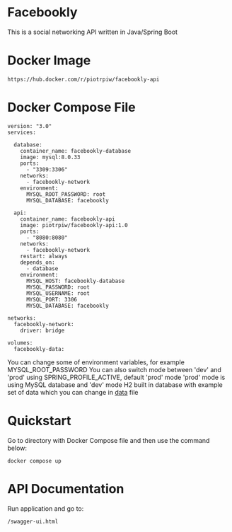 # Facebookly

This is a social networking API written in Java/Spring Boot

# Docker Image
```
https://hub.docker.com/r/piotrpiw/facebookly-api
```

# Docker Compose File
```
version: "3.0"
services:

  database:
    container_name: facebookly-database
    image: mysql:8.0.33
    ports:
      - "3309:3306"
    networks:
      - facebookly-network
    environment:
      MYSQL_ROOT_PASSWORD: root
      MYSQL_DATABASE: facebookly

  api:
    container_name: facebookly-api
    image: piotrpiw/facebookly-api:1.0
    ports:
      - "8080:8080"
    networks:
      - facebookly-network
    restart: always
    depends_on:
      - database
    environment:
      MYSQL_HOST: facebookly-database
      MYSQL_PASSWORD: root
      MYSQL_USERNAME: root
      MYSQL_PORT: 3306
      MYSQL_DATABASE: facebookly

networks:
  facebookly-network:
    driver: bridge

volumes:
  facebookly-data:
```

You can change some of environment variables, for example MYSQL_ROOT_PASSWORD
You can also switch mode between 'dev' and 'prod' using SPRING_PROFILE_ACTIVE, default 'prod' mode
'prod' mode is using MySQL database and 'dev' mode H2 built in database with example set of data which you can change in [data](/src/main/resources/data.sql) file


# Quickstart

Go to directory with Docker Compose file and then use the command below:
```
docker compose up
```

# API Documentation

Run application and go to:
```
/swagger-ui.html
```
